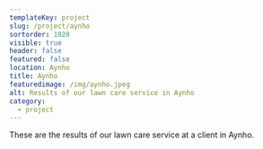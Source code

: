 ```yaml
---
templateKey: project
slug: /project/aynho
sortorder: 1020
visible: true
header: false
featured: false
location: Aynho
title: Aynho
featuredimage: /img/aynho.jpeg
alt: Results of our lawn care service in Aynho
category:
  - project
---
```

These are the results of our lawn care service at a client in Aynho.


